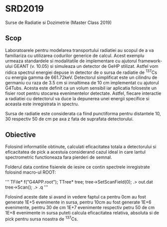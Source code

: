 # SRD2019
Surse de Radiatie si Dozimetrie (Master Class 2019)

## Scop
Laboratoarele pentru modelarea transportului radiatiei au scopul de a va familiariza cu utilizarea codurilor generice de calcul. Acest exemplu urmeaza standardele si modalitatile de implementare cu ajutorul framework-ului GEANT (v. 10.05) si simuleaza un detector de GeHP stilizat. Astfel vom ridica spectrul energiei depuse in detector de o sursa de radiatie de <sup>137</sup>Cs cu energia gamma de 661.72keV.
Detectorul simplificat este un cilindru de germaniu cu raza de 3.5 cm si innaltimea de 10 cm implementat cu ajutorul G4Tubs. Acesta este definit ca un volum sensibil iar aplicatia foloseste un fisier root pentru stocarea evenimentelor detectate. Astfel, fiecare interactie a radiatiei cu detectorul va duce la depunerea unei energii  specifice si aceasta este inregistrata in spectru.

Sursa de radiatie este considerata ca fiind punctiforma pentru distantele 10, 30 respectiv 50 de cm pe axa z fata de suprafata detectorului.

## Obiective

Folosind informatiile obtinute, calculati eficacitatea totala a detectorului si eficacitatea de pick a acestuia considerand cazul ideal in care lantul spectrometric functioneaza fara pierderi de semnal.

Folderul data contine fisierele de iesire ce contin spectrele inregistrate folosind macro-ul ROOT:

'''
TFile* f("G4APP.root");
TTree* tree;
tree->SetScanField(0);
.> out.dat
tree->Scan();
.>
.q
'''

Folosind aceste date si avand in vedere faptul ca pentru 0cm au fost generate 1E+5 evenimente in sursa, pentru 10cm au fost generate 1E+6 evenimente, pentru 30 de cm 1E+7 evenimente respectiv petru 50 de cm 1E+8 evenimente in sursa puteti calcula eficacitatea relativa, absoluta si de pick pentru sursa noastra de <sup>137</sup>Cs.

